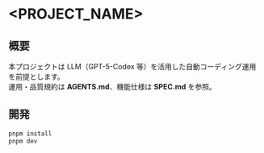 # <PROJECT_NAME>

## 概要
本プロジェクトは LLM（GPT-5-Codex 等）を活用した自動コーディング運用を前提とします。  
運用・品質規約は **AGENTS.md**、機能仕様は **SPEC.md** を参照。

## 開発
```bash
pnpm install
pnpm dev
